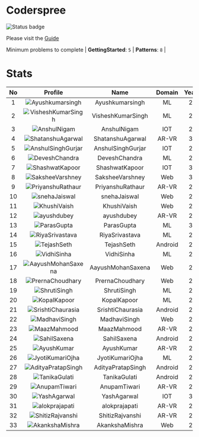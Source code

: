 
Coderspree
==========


![Status badge](https://github.com/InnogeeksOrganization/coderspree/actions/workflows/checkSubmission.yml/badge.svg)  


Please visit the [Guide](./Guide/README.md)  


Minimum problems to complete | **GettingStarted**: `5` | **Patterns**: `8` |   

# Stats
  

|No|Profile|Name|Domain|Year|Solved|
| :---: | :---: | :---: | :---: | :---: | :---: |
|1|![Ayushkumarsingh](https://avatars.githubusercontent.com/u/84376218?v=4&s=100)|Ayushkumarsingh|ML|2|35|
|2|![VisheshKumarSingh](https://avatars.githubusercontent.com/u/47525494?v=4&s=100)|VisheshKumarSingh|ML|2|34|
|3|![AnshulNigam](https://avatars.githubusercontent.com/u/74321084?v=4&s=100)|AnshulNigam|IOT|2|30|
|4|![ShatanshuAgarwal](https://avatars.githubusercontent.com/u/63258511?v=4&s=100)|ShatanshuAgarwal|AR-VR|3|29|
|5|![AnshulSinghGurjar](https://avatars.githubusercontent.com/u/90499262?v=4&s=100)|AnshulSinghGurjar|IOT|2|29|
|6|![DeveshChandra](https://avatars.githubusercontent.com/u/84376218?v=4&s=100)|DeveshChandra|ML|2|29|
|7|![ShashwatKapoor](https://avatars.githubusercontent.com/u/74201117?v=4&s=100)|ShashwatKapoor|IOT|3|27|
|8|![SaksheeVarshney](https://avatars.githubusercontent.com/u/84376218?v=4&s=100)|SaksheeVarshney|Web|3|27|
|9|![PriyanshuRathaur](https://avatars.githubusercontent.com/u/86730388?v=4&s=100)|PriyanshuRathaur|AR-VR|2|25|
|10|![snehaJaiswal](https://avatars.githubusercontent.com/u/84376218?v=4&s=100)|snehaJaiswal|Web|2|22|
|11|![KhushiVaish](https://avatars.githubusercontent.com/u/84376218?v=4&s=100)|KhushiVaish|Web|2|21|
|12|![ayushdubey](https://avatars.githubusercontent.com/u/33064931?v=4&s=100)|ayushdubey|AR-VR|2|20|
|13|![ParasGupta](https://avatars.githubusercontent.com/u/60445527?v=4&s=100)|ParasGupta|ML|3|20|
|14|![RiyaSrivastava](https://avatars.githubusercontent.com/u/84376218?v=4&s=100)|RiyaSrivastava|ML|2|20|
|15|![TejashSeth](https://avatars.githubusercontent.com/u/84376218?v=4&s=100)|TejashSeth|Android|2|20|
|16|![VidhiSinha](https://avatars.githubusercontent.com/u/83163944?v=4&s=100)|VidhiSinha|ML|2|19|
|17|![AayushMohanSaxena](https://avatars.githubusercontent.com/u/84376218?v=4&s=100)|AayushMohanSaxena|Web|2|18|
|18|![PrernaChoudhary](https://avatars.githubusercontent.com/u/84376218?v=4&s=100)|PrernaChoudhary|Web|2|18|
|19|![ShrutiSingh](https://avatars.githubusercontent.com/u/82566938?v=4&s=100)|ShrutiSingh|ML|2|17|
|20|![KopalKapoor](https://avatars.githubusercontent.com/u/84376218?v=4&s=100)|KopalKapoor|ML|2|17|
|21|![SrishtiChaurasia](https://avatars.githubusercontent.com/u/84376218?v=4&s=100)|SrishtiChaurasia|Android|2|17|
|22|![MadhaviSingh](https://avatars.githubusercontent.com/u/84376218?v=4&s=100)|MadhaviSingh|Web|2|17|
|23|![MaazMahmood](https://avatars.githubusercontent.com/u/83294849?v=4&s=100)|MaazMahmood|AR-VR|2|16|
|24|![SahilSaxena](https://avatars.githubusercontent.com/u/84376218?v=4&s=100)|SahilSaxena|Android|2|16|
|25|![AyushKumar](https://avatars.githubusercontent.com/u/77633249?v=4&s=100)|AyushKumar|AR-VR|2|15|
|26|![JyotiKumariOjha](https://avatars.githubusercontent.com/u/84376218?v=4&s=100)|JyotiKumariOjha|ML|2|15|
|27|![AdityaPratapSingh](https://avatars.githubusercontent.com/u/84376218?v=4&s=100)|AdityaPratapSingh|Android|2|15|
|28|![TanikaGulati](https://avatars.githubusercontent.com/u/84376218?v=4&s=100)|TanikaGulati|Android|2|15|
|29|![AnupamTiwari](https://avatars.githubusercontent.com/u/81892907?v=4&s=100)|AnupamTiwari|AR-VR|2|14|
|30|![YashAgarwal](https://avatars.githubusercontent.com/u/59206738?v=4&s=100)|YashAgarwal|IOT|3|14|
|31|![alokprajapati](https://avatars.githubusercontent.com/u/78910289?v=4&s=100)|alokprajapati|AR-VR|2|13|
|32|![ShitizRajvanshi](https://avatars.githubusercontent.com/u/86548099?v=4&s=100)|ShitizRajvanshi|AR-VR|2|13|
|33|![AkankshaMishra](https://avatars.githubusercontent.com/u/84376218?v=4&s=100)|AkankshaMishra|Web|2|13|

